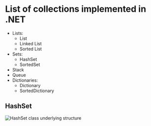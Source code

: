 # List of collections implemented in .NET

- Lists:
	- List
	- Linked List
	- Sorted List
- Sets: 
	- HashSet
	- SortedSet
- Stack
- Queue
- Dictionaries:
	- Dictionary
	- SortedDictionary

## HashSet
![HashSet class underlying structure](https://github.com/Mikhail-Vilms/dot-net-collections/DotNetCollections/illustrations/hash_set_impl.jpg)